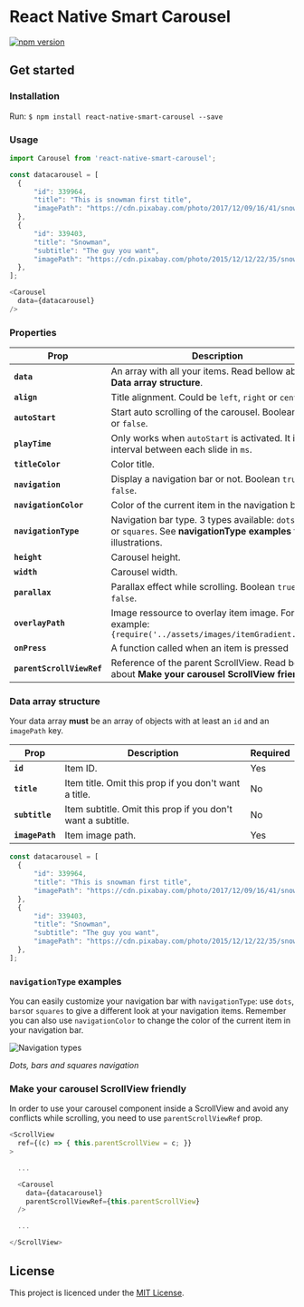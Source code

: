 # React Native Smart Carousel

[![npm version](https://img.shields.io/badge/npm%20package-v1.0.0-blue.svg)](https://www.npmjs.com/package/react-native-smart-carousel)

## Get started

### Installation

Run: `$ npm install react-native-smart-carousel --save`

### Usage

```javascript
import Carousel from 'react-native-smart-carousel';

const datacarousel = [
  {
      "id": 339964,
      "title": "This is snowman first title",
      "imagePath": "https://cdn.pixabay.com/photo/2017/12/09/16/41/snow-man-3008179_1280.jpg",
  },
  {
      "id": 339403,
      "title": "Snowman",
      "subtitle": "The guy you want",
      "imagePath": "https://cdn.pixabay.com/photo/2015/12/12/22/35/snowman-1090261_1280.jpg",
  },
];

<Carousel
  data={datacarousel}
/>
```

### Properties
| Prop | Description | Default | Required
|---|---|---|---|
|**`data`**|An array with all your items. Read bellow about **Data array structure**. |*None*|Yes|
|**`align`**|Title alignment. Could be `left`, `right` or `center`.|`left`|No|
|**`autoStart`**|Start auto scrolling of the carousel. Boolean `true` or `false`.|`false`|No|
|**`playTime`**|Only works when `autoStart` is activated. It is the interval between each slide in `ms`.|`5000`|No|
|**`titleColor`**|Color title.|`#ffffff`|No|
|**`navigation`**|Display a navigation bar or not. Boolean `true` or `false`.|`true`|No|
|**`navigationColor`**|Color of the current item in the navigation bar.|`#ffffff`|No|
|**`navigationType`**|Navigation bar type. 3 types available: `dots`, `bars` or `squares`. See **navigationType examples** for illustrations.|`dots`|No|
|**`height`**|Carousel height.|`200`|No|
|**`width`**|Carousel width.|`400`|No|
|**`parallax`**|Parallax effect while scrolling. Boolean `true` or `false`.|`true`|No|
|**`overlayPath`**|Image ressource to overlay item image. For example: `{require('../assets/images/itemGradient.png')}`|*None*|No|
|**`onPress`**|A function called when an item is pressed|*None*|No|
|**`parentScrollViewRef`**|Reference of the parent ScrollView. Read bellow about **Make your carousel ScrollView friendly**|*None*|No|

### Data array structure

Your data array **must** be an array of objects with at least an `id` and an `imagePath` key.

| Prop | Description | Required
|---|---|---|
|**`id`**|Item ID.|Yes|
|**`title`**|Item title. Omit this prop if you don't want a title.|No|
|**`subtitle`**|Item subtitle. Omit this prop if you don't want a subtitle.|No|
|**`imagePath`**|Item image path.|Yes|

```javascript
const datacarousel = [
  {
      "id": 339964,
      "title": "This is snowman first title",
      "imagePath": "https://cdn.pixabay.com/photo/2017/12/09/16/41/snow-man-3008179_1280.jpg",
  },
  {
      "id": 339403,
      "title": "Snowman",
      "subtitle": "The guy you want",
      "imagePath": "https://cdn.pixabay.com/photo/2015/12/12/22/35/snowman-1090261_1280.jpg",
  },
];
```

### `navigationType` examples

You can easily customize your navigation bar with `navigationType`: use `dots`, `bars`or `squares` to give a different look at your navigation items.
Remember you can also use `navigationColor` to change the color of the current item in your navigation bar.

![Navigation types](https://github.com/davidsamacoits/react-native-swipeable-parallax-carousel/blob/master/preview/navigationTypes.jpg?raw=true)

*Dots, bars and squares navigation*

### Make your carousel ScrollView friendly

In order to use your carousel component inside a ScrollView and avoid any conflicts while scrolling, you need to use `parentScrollViewRef` prop.

```javascript
<ScrollView
  ref={(c) => { this.parentScrollView = c; }}
>

  ...

  <Carousel
    data={datacarousel}
    parentScrollViewRef={this.parentScrollView}
  />

  ...

</ScrollView>
```

## License

This project is licenced under the [MIT License](http://opensource.org/licenses/mit-license.html).
